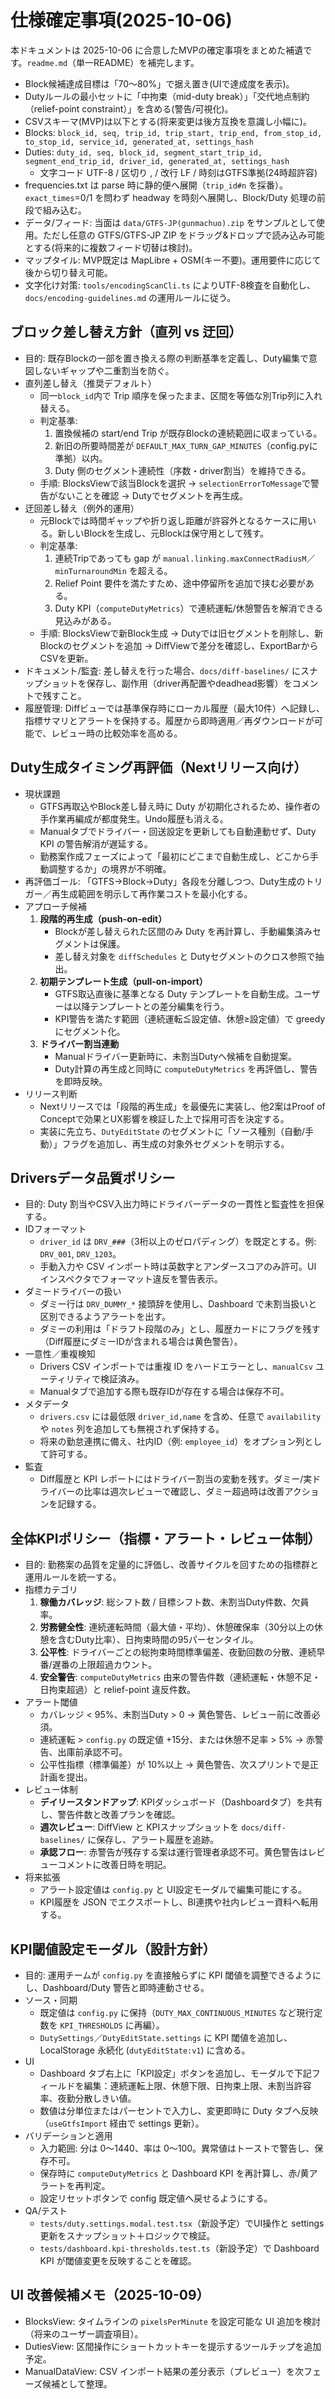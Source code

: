 # 仕様確定事項(2025-10-06)

本ドキュメントは 2025-10-06 に合意したMVPの確定事項をまとめた補遺です。`readme.md`（単一README）を補完します。

- Block候補達成目標は「70〜80%」で据え置き(UIで達成度を表示)。
- Dutyルールの最小セットに「中拘束（mid-duty break）」「交代地点制約（relief-point constraint）」を含める(警告/可視化)。
- CSVスキーマ(MVP)は以下とする(将来変更は後方互換を意識し小幅に)。
- Blocks: `block_id, seq, trip_id, trip_start, trip_end, from_stop_id, to_stop_id, service_id, generated_at, settings_hash`
- Duties: `duty_id, seq, block_id, segment_start_trip_id, segment_end_trip_id, driver_id, generated_at, settings_hash`
  - 文字コード UTF-8 / 区切り , / 改行 LF / 時刻はGTFS準拠(24時超許容)
- frequencies.txt は parse 時に静的便へ展開（`trip_id#n` を採番）。`exact_times`=0/1 を問わず headway を時刻へ展開し、Block/Duty 処理の前段で組み込む。
- データ/フィード: 当面は `data/GTFS-JP(gunmachuo).zip` をサンプルとして使用。ただし任意の GTFS/GTFS-JP ZIP をドラッグ&ドロップで読み込み可能とする(将来的に複数フィード切替は検討)。
- マップタイル: MVP既定は MapLibre + OSM(キー不要)。運用要件に応じて後から切り替え可能。
- 文字化け対策: `tools/encodingScanCli.ts` によりUTF-8検査を自動化し、`docs/encoding-guidelines.md` の運用ルールに従う。

## ブロック差し替え方針（直列 vs 迂回）

- 目的: 既存Blockの一部を置き換える際の判断基準を定義し、Duty編集で意図しないギャップや二重割当を防ぐ。
- 直列差し替え（推奨デフォルト）
  - 同一`block_id`内で Trip 順序を保ったまま、区間を等価な別Trip列に入れ替える。
  - 判定基準:
    1. 置換候補の start/end Trip が既存Blockの連続範囲に収まっている。
    2. 新旧の所要時間差が `DEFAULT_MAX_TURN_GAP_MINUTES`（config.pyに準拠）以内。
    3. Duty 側のセグメント連続性（序数・driver割当）を維持できる。
  - 手順: BlocksViewで該当Blockを選択 → `selectionErrorToMessage`で警告がないことを確認 → Dutyでセグメントを再生成。
- 迂回差し替え（例外的運用）
  - 元Blockでは時間ギャップや折り返し距離が許容外となるケースに用いる。新しいBlockを生成し、元Blockは保守用として残す。
  - 判定基準:
    1. 連続Tripであっても gap が `manual.linking.maxConnectRadiusM`／`minTurnaroundMin` を超える。
    2. Relief Point 要件を満たすため、途中停留所を追加で挟む必要がある。
    3. Duty KPI（`computeDutyMetrics`）で連続運転/休憩警告を解消できる見込みがある。
  - 手順: BlocksViewで新Block生成 → Dutyでは旧セグメントを削除し、新Blockのセグメントを追加 → DiffViewで差分を確認し、ExportBarからCSVを更新。
- ドキュメント/監査: 差し替えを行った場合、`docs/diff-baselines/` にスナップショットを保存し、副作用（driver再配置やdeadhead影響）をコメントで残すこと。
- 履歴管理: Diffビューでは基準保存時にローカル履歴（最大10件）へ記録し、指標サマリとアラートを保持する。履歴から即時適用／再ダウンロードが可能で、レビュー時の比較効率を高める。

## Duty生成タイミング再評価（Nextリリース向け）

- 現状課題
  - GTFS再取込やBlock差し替え時に Duty が初期化されるため、操作者の手作業再編成が都度発生。Undo履歴も消える。
  - Manualタブでドライバー・回送設定を更新しても自動連動せず、Duty KPI の警告解消が遅延する。
  - 勤務案作成フェーズによって「最初にどこまで自動生成し、どこから手動調整するか」の境界が不明確。
- 再評価ゴール: 「GTFS→Block→Duty」各段を分離しつつ、Duty生成のトリガー／再生成範囲を明示して再作業コストを最小化する。
- アプローチ候補
  1. **段階的再生成（push-on-edit）**  
     - Blockが差し替えられた区間のみ Duty を再計算し、手動編集済みセグメントは保護。  
     - 差し替え対象を `diffSchedules` と Dutyセグメントのクロス参照で抽出。
  2. **初期テンプレート生成（pull-on-import）**  
     - GTFS取込直後に基準となる Duty テンプレートを自動生成。ユーザーは以降テンプレートとの差分編集を行う。  
     - KPI警告を満たす範囲（連続運転≦設定値、休憩≥設定値）で greedy にセグメント化。
  3. **ドライバー割当連動**  
     - Manualドライバー更新時に、未割当Dutyへ候補を自動提案。  
     - Duty計算の再生成と同時に `computeDutyMetrics` を再評価し、警告を即時反映。
- リリース判断
  - Nextリリースでは「段階的再生成」を最優先に実装し、他2案はProof of Conceptで効果とUX影響を検証した上で採用可否を決定する。
  - 実装に先立ち、`DutyEditState` のセグメントに「ソース種別（自動/手動）」フラグを追加し、再生成の対象外セグメントを明示する。

## Driversデータ品質ポリシー

- 目的: Duty 割当やCSV入出力時にドライバーデータの一貫性と監査性を担保する。
- IDフォーマット
  - `driver_id` は `DRV_###`（3桁以上のゼロパディング）を既定とする。例: `DRV_001`, `DRV_1203`。
  - 手動入力や CSV インポート時は英数字とアンダースコアのみ許可。UI インスペクタでフォーマット違反を警告表示。
- ダミードライバーの扱い
  - ダミー行は `DRV_DUMMY_*` 接頭辞を使用し、Dashboard で未割当扱いと区別できるようアラートを出す。
  - ダミーの利用は「ドラフト段階のみ」とし、履歴カードにフラグを残す（Diff履歴にダミーIDが含まれる場合は黄色警告）。
- 一意性／重複検知
  - Drivers CSV インポートでは重複 ID をハードエラーとし、`manualCsv` ユーティリティで検証済み。
  - Manualタブで追加する際も既存IDが存在する場合は保存不可。
- メタデータ
  - `drivers.csv` には最低限 `driver_id,name` を含め、任意で `availability` や `notes` 列を追加しても無視されず保持する。
  - 将来の勤怠連携に備え、社内ID（例: `employee_id`）をオプション列として許可する。
- 監査
  - Diff履歴と KPI レポートにはドライバー割当の変動を残す。ダミー/実ドライバーの比率は週次レビューで確認し、ダミー超過時は改善アクションを記録する。

## 全体KPIポリシー（指標・アラート・レビュー体制）

- 目的: 勤務案の品質を定量的に評価し、改善サイクルを回すための指標群と運用ルールを統一する。
- 指標カテゴリ
  1. **稼働カバレッジ**: 総シフト数 / 目標シフト数、未割当Duty件数、欠員率。
  2. **労務健全性**: 連続運転時間（最大値・平均）、休憩確保率（30分以上の休憩を含むDuty比率）、日拘束時間の95パーセンタイル。
  3. **公平性**: ドライバーごとの総拘束時間標準偏差、夜勤回数の分散、連続早番/遅番の上限超過カウント。
  4. **安全警告**: `computeDutyMetrics` 由来の警告件数（連続運転・休憩不足・日拘束超過）と relief-point 違反件数。
- アラート閾値
  - カバレッジ < 95%、未割当Duty > 0 → 黄色警告、レビュー前に改善必須。
  - 連続運転 > `config.py` の既定値 +15分、または休憩不足率 > 5% → 赤警告、出庫前承認不可。
  - 公平性指標（標準偏差）が 10%以上 → 黄色警告、次スプリントで是正計画を提出。
- レビュー体制
  - **デイリースタンドアップ**: KPIダッシュボード（Dashboardタブ）を共有し、警告件数と改善プランを確認。
  - **週次レビュー**: DiffView と KPIスナップショットを `docs/diff-baselines/` に保存し、アラート履歴を追跡。
  - **承認フロー**: 赤警告が残存する案は運行管理者承認不可。黄色警告はレビューコメントに改善日時を明記。
- 将来拡張
  - アラート設定値は `config.py` と UI設定モーダルで編集可能にする。
  - KPI履歴を JSON でエクスポートし、BI連携や社内レビュー資料へ転用する。

## KPI閾値設定モーダル（設計方針）

- 目的: 運用チームが `config.py` を直接触らずに KPI 閾値を調整できるようにし、Dashboard/Duty 警告と即時連動させる。
- ソース・同期
  - 既定値は `config.py` に保持（`DUTY_MAX_CONTINUOUS_MINUTES` など現行定数を `KPI_THRESHOLDS` に再編）。
  - `DutySettings`／`DutyEditState.settings` に KPI 閾値を追加し、LocalStorage 永続化 (`dutyEditState:v1`) に含める。
- UI
  - Dashboard タブ右上に「KPI設定」ボタンを追加し、モーダルで下記フィールドを編集：連続運転上限、休憩下限、日拘束上限、未割当許容率、夜勤分散しきい値。
  - 数値は分単位またはパーセントで入力し、変更即時に Duty タブへ反映（`useGtfsImport` 経由で settings 更新）。
- バリデーションと適用
  - 入力範囲: 分は 0〜1440、率は 0〜100。異常値はトーストで警告し、保存不可。
  - 保存時に `computeDutyMetrics` と Dashboard KPI を再計算し、赤/黄アラートを再判定。
  - 設定リセットボタンで config 既定値へ戻せるようにする。
- QA/テスト
  - `tests/duty.settings.modal.test.tsx`（新設予定）でUI操作と settings 更新をスナップショット＋ロジックで検証。
  - `tests/dashboard.kpi-thresholds.test.ts`（新設予定）で Dashboard KPI が閾値変更を反映することを確認。

## UI 改善候補メモ（2025-10-09）
- BlocksView: タイムラインの `pixelsPerMinute` を設定可能な UI 追加を検討（将来のユーザー調査項目）。
- DutiesView: 区間操作にショートカットキーを提示するツールチップを追加予定。
- ManualDataView: CSV インポート結果の差分表示（プレビュー）を次フェーズ候補として整理。
